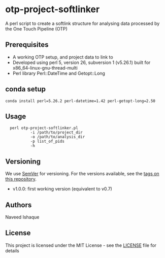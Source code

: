 # otp-project-softlinker
A perl script to create a softlink structure for analysing data processed by the One Touch Pipeline (OTP)

## Prerequisites

- A working OTP setup, and project data to link to
- Developed using perl 5, version 26, subversion 1 (v5.26.1) built for x86_64-linux-gnu-thread-multi
- Perl library Perl::DateTime and Getopt::Long

## conda setup

`conda install perl=5.26.2 perl-datetime=1.42 perl-getopt-long=2.50`

## Usage

```
  perl otp-project-softlinker.pl
           -i /path/to/project_dir
           -o /path/to/analysis_dir
           -p list_of_pids
           -h 
```

## Versioning

We use [SemVer](http://semver.org/) for versioning. For the versions available, see the [tags on this repository](https://github.com/your/project/tags).

 - v1.0.0: first working version (equivalent to v0.7) 

## Authors

Naveed Ishaque

## License

This project is licensed under the MIT License - see the [LICENSE](LICENSE) file for details
